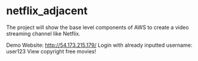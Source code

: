 # netflix_adjacent
The project will show the base level components of AWS to create a video streaming channel like Netflix.

Demo Website: http://54.173.215.179/
Login with already inputted username: user123
View copyright free movies!
